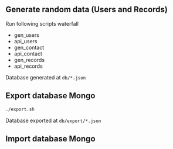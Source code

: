 ## Generate random data (Users and Records)
Run following scripts waterfall

+ gen_users
+ api_users
+ gen_contact
+ api_contact
+ gen_records
+ api_records

Database generated at `db/*.json`

## Export database Mongo
```bash
./export.sh
```
Database exported at `db/export/*.json`

## Import database Mongo
